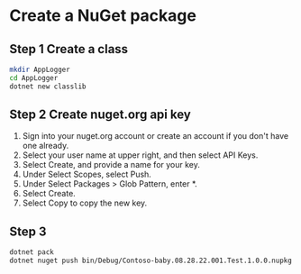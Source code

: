 
# Create a NuGet package

## Step 1 Create a class

```bash
mkdir AppLogger
cd AppLogger
dotnet new classlib
```

## Step 2 Create nuget.org api key

1. Sign into your nuget.org account or create an account if you don't have one already.
2. Select your user name at upper right, and then select API Keys.
3. Select Create, and provide a name for your key.
4. Under Select Scopes, select Push.
5. Under Select Packages > Glob Pattern, enter *.
6. Select Create.
7. Select Copy to copy the new key.

## Step 3

```bash
dotnet pack
dotnet nuget push bin/Debug/Contoso-baby.08.28.22.001.Test.1.0.0.nupkg --api-key xxxxx --source https://api.nuget.org/v3/index.json
```
